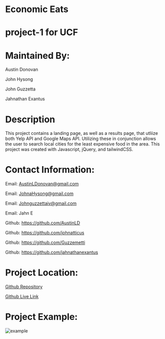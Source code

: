 # Economic Eats
# project-1 for UCF

# Maintained By:
Austin Donovan

John Hysong

John Guzzetta

Jahnathan Exantus



# Description
This project contains a landing page, as well as a results page, that utliize both Yelp API and Google Maps API. Utilizing these in conjunction allows the user to search local cities for the least expensive food in the area. This project was created with Javascript, jQuery, and tailwindCSS.

# Contact Information:
Email: AustinLDonovan@gmail.com

Email: JohnaHysong@gmail.com

Email: Johnguzzettaiv@gmail.com

Email: Jahn E

Github: https://github.com/AustinLD

Github: https://github.com/johnatticus

Github: https://github.com/Guzzemetti

Github: https://github.com/jahnathanexantus


# Project Location:
[Github Repository](https://github.com/Guzzemetti/ucf-project-1)

[Github Live Link](https://guzzemetti.github.io/ucf-project-1/)

# Project Example:
![example]()